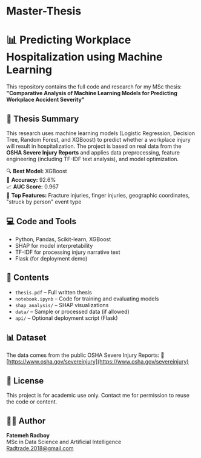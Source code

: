 # Master-Thesis
# 📊 Predicting Workplace Hospitalization using Machine Learning

This repository contains the full code and research for my MSc thesis:  
**"Comparative Analysis of Machine Learning Models for Predicting Workplace Accident Severity"**

## 📘 Thesis Summary

This research uses machine learning models (Logistic Regression, Decision Tree, Random Forest, and XGBoost) to predict whether a workplace injury will result in hospitalization. The project is based on real data from the **OSHA Severe Injury Reports** and applies data preprocessing, feature engineering (including TF-IDF text analysis), and model optimization.

🔍 **Best Model:** XGBoost  
🎯 **Accuracy:** 92.6%  
📈 **AUC Score:** 0.967  
🧠 **Top Features:** Fracture injuries, finger injuries, geographic coordinates, "struck by person" event type

## 💻 Code and Tools

- Python, Pandas, Scikit-learn, XGBoost
- SHAP for model interpretability
- TF-IDF for processing injury narrative text
- Flask (for deployment demo)

## 📁 Contents

- `thesis.pdf` – Full written thesis
- `notebook.ipynb` – Code for training and evaluating models
- `shap_analysis/` – SHAP visualizations
- `data/` – Sample or processed data (if allowed)
- `api/` – Optional deployment script (Flask)

## 📊 Dataset

The data comes from the public OSHA Severe Injury Reports:
🔗 [https://www.osha.gov/severeinjury](https://www.osha.gov/severeinjury)

## 📄 License

This project is for academic use only. Contact me for permission to reuse the code or content.

## 🙋‍♀️ Author

**Fatemeh Radboy**  
MSc in Data Science and Artificial Intelligence  
Radtrade.2018@gmail.com
